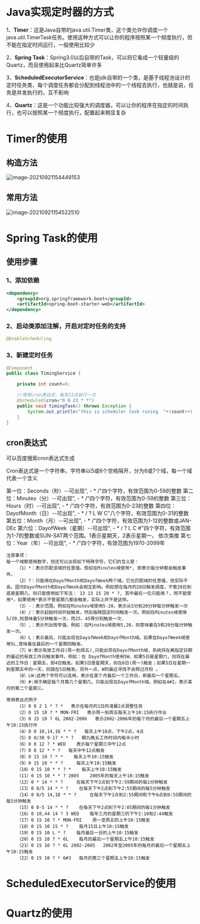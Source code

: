 # Java实现定时器的方式

1、**Timer**：这是Java自带的java.util.Timer类，这个类允许你调度一个java.util.TimerTask任务。使用这种方式可以让你的程序按照某一个频度执行，但不能在指定时间运行，一般使用比较少

2、**Spring Task**：Spring3.0以后自带的Task，可以将它看成一个轻量级的Quartz，而且使用起来比Quartz简单许多

3、**ScheduledExecutorService**：也是jdk自带的一个类，是基于线程池设计的定时任务类，每个调度任务都会分配到线程池中的一个线程去执行，也就是说，任务是并发执行的，互不影响

4、**Quartz**：这是一个功能比较强大的调度器，可以让你的程序在指定的时间执行，也可以按照某一个频度执行，配置起来稍显复杂

# Timer的使用

## 构造方法

![image-20210921154449153](https://gitee.com/yh-gh/img-bed/raw/master/202109211544280.png)

## 常用方法

![image-20210921154522510](https://gitee.com/yh-gh/img-bed/raw/master/202109211545604.png)

# Spring Task的使用

## 使用步骤

### 1、添加依赖

```xml
<dependency>
    <groupId>org.springframework.boot</groupId>
    <artifactId>spring-boot-starter-web</artifactId>
</dependency>
```

### 2、启动类添加注解，开启对定时任务的支持

```java
@EnableScheduling
```

### 3、新建定时任务

```java
@Component
public class TimingService {

    private int count=0;

    //使用cron表达式，每天23点执行一次
    @Scheduled(cron="0 0 23 * *")
    public void timingTask() throws Exception {
        System.out.println("this is scheduler task runing  "+(count++));
    }
}
```

## cron表达式

可以百度搜索cron表达式生成

Cron表达式是一个字符串，字符串以5或6个空格隔开，分为6或7个域，每一个域代表一个含义

第一位：Seconds（秒）--可出现", - * /"四个字符，有效范围为0-59的整数
第二位：Minutes（分）--可出现", - * /"四个字符，有效范围为0-59的整数
第三位：Hours（时）--可出现", - * /"四个字符，有效范围为0-23的整数
第四位：DayofMonth（日）--可出现", - * / ? L W C"八个字符，有效范围为0-31的整数
第五位：Month（月）--可出现", - * /"四个字符，有效范围为1-12的整数或JAN-DEc
第六位：DayofWeek（星期）--可出现", - * / ? L C #"四个字符，有效范围为1-7的整数或SUN-SAT两个范围。1表示星期天，2表示星期一， 依次类推
第七位：Year（年）--可出现", - * /"四个字符，有效范围为1970-2099年

```cron
注意事项：
每一个域都使用数字，但还可以出现如下特殊字符，它们的含义是：
    （1）*：表示匹配该域的任意值。假如在Minutes域使用*, 即表示每分钟都会触发事件。
    （2）?：只能用在DayofMonth和DayofWeek两个域。它也匹配域的任意值，但实际不会。因为DayofMonth和DayofWeek会相互影响。例如想在每月的20日触发调度，不管20日到底是星期几，则只能使用如下写法： 13 13 15 20 * ?, 其中最后一位只能用？，而不能使用*，如果使用*表示不管星期几都会触发，实际上并不是这样。
    （3）-：表示范围。例如在Minutes域使用5-20，表示从5分到20分钟每分钟触发一次 
    （4）/：表示起始时间开始触发，然后每隔固定时间触发一次。例如在Minutes域使用5/20,则意味着5分钟触发一次，而25，45等分别触发一次. 
    （5）,：表示列出枚举值。例如：在Minutes域使用5,20，则意味着在5和20分每分钟触发一次。 
    （6）L：表示最后，只能出现在DayofWeek和DayofMonth域。如果在DayofWeek域使用5L,意味着在最后的一个星期四触发。 
    （7）W:表示有效工作日(周一到周五),只能出现在DayofMonth域，系统将在离指定日期的最近的有效工作日触发事件。例如：在 DayofMonth使用5W，如果5日是星期六，则将在最近的工作日：星期五，即4日触发。如果5日是星期天，则在6日(周一)触发；如果5日在星期一到星期五中的一天，则就在5日触发。另外一点，W的最近寻找不会跨过月份 。
    （8）LW:这两个字符可以连用，表示在某个月最后一个工作日，即最后一个星期五。 
    （9）#:用于确定每个月第几个星期几，只能出现在DayofMonth域。例如在4#2，表示某月的第二个星期三。

常用表达式例子
    （1）0 0 2 1 * ? *   表示在每月的1日的凌晨2点调整任务
    （2）0 15 10 ? * MON-FRI   表示周一到周五每天上午10:15执行作业
    （3）0 15 10 ? 6L 2002-2006   表示2002-2006年的每个月的最后一个星期五上午10:15执行作
    （4）0 0 10,14,16 * * ?   每天上午10点，下午2点，4点 
    （5）0 0/30 9-17 * * ?   朝九晚五工作时间内每半小时 
    （6）0 0 12 ? * WED    表示每个星期三中午12点 
    （7）0 0 12 * * ?   每天中午12点触发 
    （8）0 15 10 ? * *    每天上午10:15触发 
    （9）0 15 10 * * ?     每天上午10:15触发 
    （10）0 15 10 * * ? *    每天上午10:15触发 
    （11）0 15 10 * * ? 2005    2005年的每天上午10:15触发 
    （12）0 * 14 * * ?     在每天下午2点到下午2:59期间的每1分钟触发 
    （13）0 0/5 14 * * ?    在每天下午2点到下午2:55期间的每5分钟触发 
    （14）0 0/5 14,18 * * ?     在每天下午2点到2:55期间和下午6点到6:55期间的每5分钟触发 
    （15）0 0-5 14 * * ?    在每天下午2点到下午2:05期间的每1分钟触发 
    （16）0 10,44 14 ? 3 WED    每年三月的星期三的下午2:10和2:44触发 
    （17）0 15 10 ? * MON-FRI    周一至周五的上午10:15触发 
    （18）0 15 10 15 * ?    每月15日上午10:15触发 
    （19）0 15 10 L * ?    每月最后一日的上午10:15触发 
    （20）0 15 10 ? * 6L    每月的最后一个星期五上午10:15触发 
    （21）0 15 10 ? * 6L 2002-2005   2002年至2005年的每月的最后一个星期五上午10:15触发 
    （22）0 15 10 ? * 6#3   每月的第三个星期五上午10:15触发
```

# ScheduledExecutorService的使用

# Quartz的使用